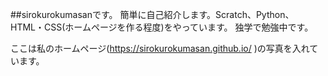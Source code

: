 ##sirokurokumasanです。
簡単に自己紹介します。Scratch、Python、HTML・CSS(ホームページを作る程度)をやっています。
独学で勉強中です。

ここは私のホームページ(https://sirokurokumasan.github.io/ )の写真を入れています。
